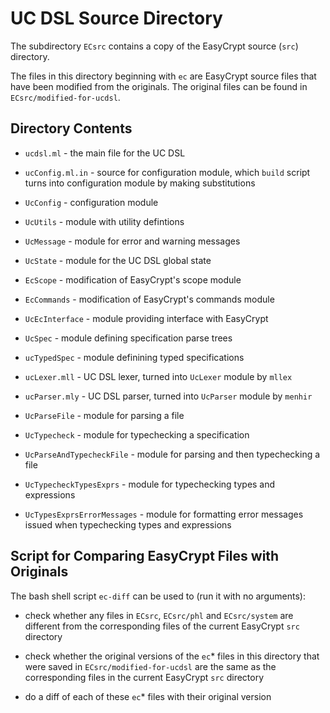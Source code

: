 UC DSL Source Directory
================================================================================

The subdirectory `ECsrc` contains a copy of the EasyCrypt source
(`src`) directory.

The files in this directory beginning with `ec` are EasyCrypt source
files that have been modified from the originals. The original
files can be found in `ECsrc/modified-for-ucdsl`.

Directory Contents
--------------------------------------------------------------------------------

* `ucdsl.ml` - the main file for the UC DSL

* `ucConfig.ml.in` - source for configuration module, which `build` script
  turns into configuration module by making substitutions
  
* `UcConfig` - configuration module

* `UcUtils` - module with utility defintions

* `UcMessage` - module for error and warning messages

* `UcState` - module for the UC DSL global state

* `EcScope` - modification of EasyCrypt's scope module

* `EcCommands` - modification of EasyCrypt's commands module

* `UcEcInterface` - module providing interface with EasyCrypt

* `UcSpec` - module defining specification parse trees

* `ucTypedSpec` - module definining typed specifications

* `ucLexer.mll` - UC DSL lexer, turned into `UcLexer` module by
  `mllex`

* `ucParser.mly` - UC DSL parser, turned into `UcParser` module by
  `menhir`

* `UcParseFile` - module for parsing a file

* `UcTypecheck` - module for typechecking a specification

* `UcParseAndTypecheckFile` - module for parsing and then typechecking
  a file

* `UcTypecheckTypesExprs` - module for typechecking types and expressions

* `UcTypesExprsErrorMessages` - module for formatting error messages
  issued when typechecking types and expressions

Script for Comparing EasyCrypt Files with Originals
--------------------------------------------------------------------------------

The bash shell script `ec-diff` can be used to (run it with no
arguments):

* check whether any files in `ECsrc`, `ECsrc/phl` and `ECsrc/system` are
  different from the corresponding files of the current EasyCrypt `src`
  directory

* check whether the original versions of the `ec`* files in this
  directory that were saved in `ECsrc/modified-for-ucdsl` are the same
  as the corresponding files in the current EasyCrypt `src` directory

* do a diff of each of these `ec`* files with their original version
